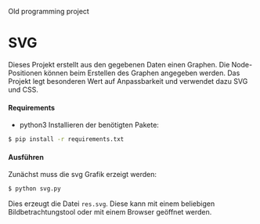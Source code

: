 Old programming project

# SVG
Dieses Projekt erstellt aus den gegebenen Daten einen Graphen. Die Node-Positionen können beim Erstellen des Graphen angegeben werden. Das Projekt legt besonderen Wert auf Anpassbarkeit und verwendet dazu SVG und CSS.

#### Requirements
* python3
Installieren der benötigten Pakete:

```bash
$ pip install -r requirements.txt
```


#### Ausführen

Zunächst muss die svg Grafik erzeigt werden:

```bash
$ python svg.py
```
Dies erzeugt die Datei `res.svg`. Diese kann mit einem beliebigen Bildbetrachtungstool
oder mit einem Browser geöffnet werden.
